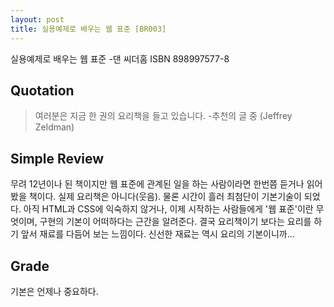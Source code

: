 ```yaml
---
layout: post
title: 실용예제로 배우는 웹 표준 [BR003]
---
```


실용예제로 배우는 웹 표준
-댄 씨더홈
ISBN 898997577-8

## Quotation <i class="fa fa-quote-left" aria-hidden="true"></i>

>여러분은 지금 한 권의 요리책을 들고 있습니다.
-추천의 글 중 (Jeffrey Zeldman)

## Simple Review <i class="fa fa-comment" aria-hidden="true"></i>

<span class="drop">무</span>려 12년이나 된 책이지만 웹 표준에 관계된 일을 하는 사람이라면 한번쯤 듣거나 읽어봤을 책이다. 실제 요리책은 아니다(웃음). 물론 시간이 흘러 최첨단이 기본기술이 되었다. 아직 HTML과 CSS에 익숙하지 않거나, 이제 시작하는 사람들에게 '웹 표준'이란 무엇이며, 구현의 기본이 어떠하다는 근간을 알려준다. 결국 요리책이기 보다는 요리를 하기 앞서 재료를 다듬어 보는 느낌이다. 신선한 재료는 역시 요리의 기본이니까...

## Grade <i class="fa fa-paragraph" aria-hidden="true"></i>

<i class="fa fa-star" aria-hidden="true"></i>
<i class="fa fa-star" aria-hidden="true"></i>
<i class="fa fa-star" aria-hidden="true"></i>
<i class="fa fa-star" aria-hidden="true"></i>
<!-- <i class="fa fa-star-o" aria-hidden="true"></i> -->
<!-- <i class="fa fa-star-half-o" aria-hidden="true"></i> -->
<!-- <i class="fa fa-star-o" aria-hidden="true"></i> -->
<i class="fa fa-star-o" aria-hidden="true"></i>

기본은 언제나 중요하다.